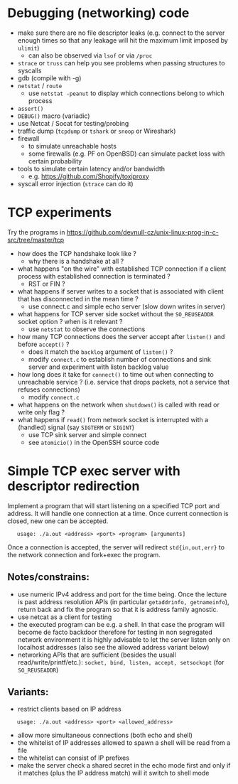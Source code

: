 # Debugging (networking) code
  - make sure there are no file descriptor leaks (e.g. connect to the server enough times so that any leakage will hit the maximum limit imposed by `ulimit`)
    - can also be observed via `lsof` or via `/proc`
  - `strace` or `truss` can help you see problems when passing structures to syscalls
  - gdb (compile with -g)
  - `netstat` / `route`
    - use `netstat -peanut` to display which connections belong to which process
  - `assert()`
  - `DEBUG()` macro (variadic)
  - use Netcat / Socat for testing/probing
  - traffic dump (`tcpdump` or `tshark` or `snoop` or Wireshark)
  - firewall
    - to simulate unreachable hosts
    - some firewalls (e.g. PF on OpenBSD) can simulate packet loss with certain probability
  - tools to simulate certain latency and/or bandwidth
    - e.g. https://github.com/Shopify/toxiproxy
  - syscall error injection (`strace` can do it)

# TCP experiments

Try the programs in https://github.com/devnull-cz/unix-linux-prog-in-c-src/tree/master/tcp

- how does the TCP handshake look like ?
  - why there is a handshake at all ?
- what happens "on the wire" with established TCP connection if a client process with established connection is terminated ?
  - RST or FIN ?
- what happens if server writes to a socket that is associated with client that has disconnected in the mean time ?
  - use connect.c and simple echo server (slow down writes in server)
- what happens for TCP server side socket without the `SO_REUSEADDR` socket option ? when is it relevant ?
  - use `netstat` to observe the connections
- how many TCP connections does the server accept after `listen()` and before `accept()` ?
  - does it match the `backlog` argument of `listen()` ?
  - modify `connect.c` to establish number of connections and sink server and experiment with listen backlog value
- how long does it take for `connect()` to time out when connecting to unreachable service ? (i.e. service that drops packets, not a service that refuses connections)
  - modify `connect.c`
- what happens on the network when `shutdown()` is called with read or write only flag ?
- what happens if `read()` from network socket is interrupted with a (handled) signal (say `SIGTERM` or `SIGINT`)
  - use TCP sink server and simple connect
  - see `atomicio()` in the OpenSSH source code

# Simple TCP exec server with descriptor redirection

Implement a program that will start listening on a specified TCP port and address.
It will handle one connection at a time. Once current connection is closed,
new one can be accepted.
```
   usage: ./a.out <address> <port> <program> [arguments]
```
Once a connection is accepted, the server will redirect `std{in,out,err}` to the network
connection and fork+exec the program.

## Notes/constrains:
 - use numeric IPv4 address and port for the time being. Once the lecture is past address resolution APIs (in particular `getaddrinfo, getnameinfo`), return back and fix the program so that it is address family agnostic.
 - use netcat as a client for testing
 - the executed program can be e.g. a shell. In that case the program will become de facto backdoor therefore for testing in non segregated network environment it is highly advisable to let the server listen only on localhost addresses (also see the allowed address variant below)
 - networking APIs that are sufficient (besides the usuall read/write/printf/etc.): `socket, bind, listen, accept, setsockopt` (for `SO_REUSEADDR`)

## Variants:
   - restrict clients based on IP address
```
   usage: ./a.out <address> <port> <allowed_address>
```
   - allow more simultaneous connections (both echo and shell)
   - the whitelist of IP addresses allowed to spawn a shell will be read from a file
   - the whitelist can consist of IP prefixes
   - make the server check a shared secret in the echo mode first and only if it matches (plus the IP address match) will it switch to shell mode
